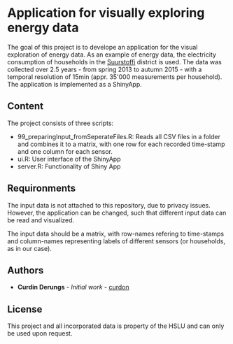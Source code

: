 # Application for visually exploring energy data
The goal of this project is to develope an application for the visual exploration of energy data. As an example of energy data, the electricity consumption of households in the [Suurstoffi](https://www.suurstoffi.ch/) district is used. The data was collected over 2.5 years - from spring 2013 to autumn 2015 - with a temporal resolution of 15min (appr. 35'000 measurements per household). The application is implemented as a ShinyApp.

## Content
The project consists of three scripts:
* 99_preparingInput_fromSeperateFiles.R: Reads all CSV files in a folder and combines it to a matrix, with one row for each recorded time-stamp and one column for each sensor.
* ui.R: User interface of the ShinyApp
* server.R: Functionality of Shiny App

## Requironments
The input data is not attached to this repository, due to privacy issues. However, the application can be changed, such that different input data can be read and visualized.

The input data should be a matrix, with row-names refering to time-stamps and column-names representing labels of different sensors (or households, as in our case).

## Authors
* **Curdin Derungs** - *Initial work* - [curdon](https://github.com/curdon)

## License
This project and all incorporated data is property of the HSLU and can only be used upon request.

